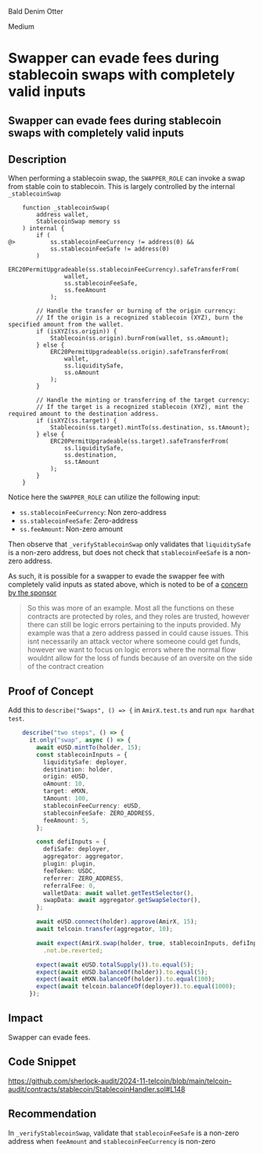 Bald Denim Otter

Medium

# Swapper can evade fees during stablecoin swaps with completely valid inputs

## Swapper can evade fees during stablecoin swaps with completely valid inputs

## Description

When performing a stablecoin swap, the `SWAPPER_ROLE` can invoke a swap from stable coin to stablecoin. This is largely controlled by the internal `_stablecoinSwap`

```solidity
    function _stablecoinSwap(
        address wallet,
        StablecoinSwap memory ss
    ) internal {
        if (
@>          ss.stablecoinFeeCurrency != address(0) &&
            ss.stablecoinFeeSafe != address(0)
        )
            ERC20PermitUpgradeable(ss.stablecoinFeeCurrency).safeTransferFrom(
                wallet,
                ss.stablecoinFeeSafe,
                ss.feeAmount
            );

        // Handle the transfer or burning of the origin currency:
        // If the origin is a recognized stablecoin (XYZ), burn the specified amount from the wallet.
        if (isXYZ(ss.origin)) {
            Stablecoin(ss.origin).burnFrom(wallet, ss.oAmount);
        } else {
            ERC20PermitUpgradeable(ss.origin).safeTransferFrom(
                wallet,
                ss.liquiditySafe,
                ss.oAmount
            );
        }

        // Handle the minting or transferring of the target currency:
        // If the target is a recognized stablecoin (XYZ), mint the required amount to the destination address.
        if (isXYZ(ss.target)) {
            Stablecoin(ss.target).mintTo(ss.destination, ss.tAmount);
        } else {
            ERC20PermitUpgradeable(ss.target).safeTransferFrom(
                ss.liquiditySafe,
                ss.destination,
                ss.tAmount
            );
        }
    }
```

Notice here the `SWAPPER_ROLE` can utilize the following input:

- `ss.stablecoinFeeCurrency`: Non zero-address
- `ss.stablecoinFeeSafe`: Zero-address
- `ss.feeAmount`: Non-zero amount

Then observe that `_verifyStablecoinSwap` only validates that `liquiditySafe` is a non-zero address, but does not check that `stablecoinFeeSafe` is a non-zero address.

As such, it is possible for a swapper to evade the swapper fee with completely valid inputs as stated above, which is noted to be of a [concern by the sponsor](https://discord.com/channels/812037309376495636/1303735712641712253/1304126992895180921)

> So this was more of an example. Most all the functions on these contracts are protected by roles, and they roles are trusted, however there can still be logic errors pertaining to the inputs provided. My example was that a zero address passed in could cause issues. This isnt necessarily an attack vector where someone could get funds, however we want to focus on logic errors where the normal flow wouldnt allow for the loss of funds because of an oversite on the side of the contract creation

## Proof of Concept

Add this to `describe("Swaps", () => {` in `AmirX.test.ts` and run `npx hardhat test`.

```ts
    describe("two steps", () => {
      it.only("swap", async () => {
        await eUSD.mintTo(holder, 15);
        const stablecoinInputs = {
          liquiditySafe: deployer,
          destination: holder,
          origin: eUSD,
          oAmount: 10,
          target: eMXN,
          tAmount: 100,
          stablecoinFeeCurrency: eUSD,
          stablecoinFeeSafe: ZERO_ADDRESS,
          feeAmount: 5,
        };

        const defiInputs = {
          defiSafe: deployer,
          aggregator: aggregator,
          plugin: plugin,
          feeToken: USDC,
          referrer: ZERO_ADDRESS,
          referralFee: 0,
          walletData: await wallet.getTestSelector(),
          swapData: await aggregator.getSwapSelector(),
        };

        await eUSD.connect(holder).approve(AmirX, 15);
        await telcoin.transfer(aggregator, 10);

        await expect(AmirX.swap(holder, true, stablecoinInputs, defiInputs)).to
          .not.be.reverted;

        expect(await eUSD.totalSupply()).to.equal(5);
        expect(await eUSD.balanceOf(holder)).to.equal(5);
        expect(await eMXN.balanceOf(holder)).to.equal(100);
        expect(await telcoin.balanceOf(deployer)).to.equal(1000);
      });
```

## Impact

Swapper can evade fees.

## Code Snippet

https://github.com/sherlock-audit/2024-11-telcoin/blob/main/telcoin-audit/contracts/stablecoin/StablecoinHandler.sol#L148

## Recommendation

In `_verifyStablecoinSwap`, validate that `stablecoinFeeSafe` is a non-zero address when `feeAmount` and `stablecoinFeeCurrency` is non-zero
